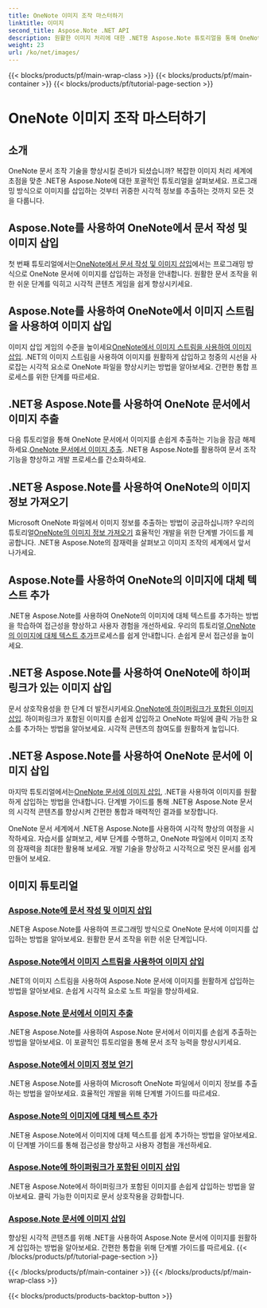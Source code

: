 ```yaml
---
title: OneNote 이미지 조작 마스터하기
linktitle: 이미지
second_title: Aspose.Note .NET API
description: 원활한 이미지 처리에 대한 .NET용 Aspose.Note 튜토리얼을 통해 OneNote 문서 조작의 세계를 탐험해보세요. 시각적 콘텐츠를 손쉽게 향상시키세요.
weight: 23
url: /ko/net/images/
---
```


{{< blocks/products/pf/main-wrap-class >}}
{{< blocks/products/pf/main-container >}}
{{< blocks/products/pf/tutorial-page-section >}}

# OneNote 이미지 조작 마스터하기

## 소개

OneNote 문서 조작 기술을 향상시킬 준비가 되셨습니까? 복잡한 이미지 처리 세계에 초점을 맞춘 .NET용 Aspose.Note에 대한 포괄적인 튜토리얼을 살펴보세요. 프로그래밍 방식으로 이미지를 삽입하는 것부터 귀중한 시각적 정보를 추출하는 것까지 모든 것을 다룹니다.

## Aspose.Note를 사용하여 OneNote에서 문서 작성 및 이미지 삽입
 첫 번째 튜토리얼에서는[OneNote에서 문서 작성 및 이미지 삽입](./build-doc-insert-image/)에서는 프로그래밍 방식으로 OneNote 문서에 이미지를 삽입하는 과정을 안내합니다. 원활한 문서 조작을 위한 쉬운 단계를 익히고 시각적 콘텐츠 게임을 쉽게 향상시키세요.

## Aspose.Note를 사용하여 OneNote에서 이미지 스트림을 사용하여 이미지 삽입
 이미지 삽입 게임의 수준을 높이세요[OneNote에서 이미지 스트림을 사용하여 이미지 삽입](./insert-image-using-image-stream/). .NET의 이미지 스트림을 사용하여 이미지를 원활하게 삽입하고 청중의 시선을 사로잡는 시각적 요소로 OneNote 파일을 향상시키는 방법을 알아보세요. 간편한 통합 프로세스를 위한 단계를 따르세요.

## .NET용 Aspose.Note를 사용하여 OneNote 문서에서 이미지 추출
 다음 튜토리얼을 통해 OneNote 문서에서 이미지를 손쉽게 추출하는 기능을 잠금 해제하세요.[OneNote 문서에서 이미지 추출](./extract-images/). .NET용 Aspose.Note를 활용하여 문서 조작 기능을 향상하고 개발 프로세스를 간소화하세요.

## .NET용 Aspose.Note를 사용하여 OneNote의 이미지 정보 가져오기
 Microsoft OneNote 파일에서 이미지 정보를 추출하는 방법이 궁금하십니까? 우리의 튜토리얼[OneNote의 이미지 정보 가져오기](./get-info-of-images/) 효율적인 개발을 위한 단계별 가이드를 제공합니다. .NET용 Aspose.Note의 잠재력을 살펴보고 이미지 조작의 세계에서 앞서 나가세요.

## Aspose.Note를 사용하여 OneNote의 이미지에 대체 텍스트 추가
 .NET용 Aspose.Note를 사용하여 OneNote의 이미지에 대체 텍스트를 추가하는 방법을 학습하여 접근성을 향상하고 사용자 경험을 개선하세요. 우리의 튜토리얼,[OneNote의 이미지에 대체 텍스트 추가](./image-alternative-text/)프로세스를 쉽게 안내합니다. 손쉽게 문서 접근성을 높이세요.

## .NET용 Aspose.Note를 사용하여 OneNote에 하이퍼링크가 있는 이미지 삽입
 문서 상호작용성을 한 단계 더 발전시키세요.[OneNote에 하이퍼링크가 포함된 이미지 삽입](./insert-image-hyperlink/). 하이퍼링크가 포함된 이미지를 손쉽게 삽입하고 OneNote 파일에 클릭 가능한 요소를 추가하는 방법을 알아보세요. 시각적 콘텐츠의 참여도를 원활하게 높입니다.

## .NET용 Aspose.Note를 사용하여 OneNote 문서에 이미지 삽입
 마지막 튜토리얼에서는[OneNote 문서에 이미지 삽입](./insert-images/), .NET을 사용하여 이미지를 원활하게 삽입하는 방법을 안내합니다. 단계별 가이드를 통해 .NET용 Aspose.Note 문서의 시각적 콘텐츠를 향상시켜 간편한 통합과 매력적인 결과를 보장합니다.

OneNote 문서 세계에서 .NET용 Aspose.Note를 사용하여 시각적 향상의 여정을 시작하세요. 자습서를 살펴보고, 세부 단계를 수행하고, OneNote 파일에서 이미지 조작의 잠재력을 최대한 활용해 보세요. 개발 기술을 향상하고 시각적으로 멋진 문서를 쉽게 만들어 보세요.
## 이미지 튜토리얼
### [Aspose.Note에 문서 작성 및 이미지 삽입](./build-doc-insert-image/)
.NET용 Aspose.Note를 사용하여 프로그래밍 방식으로 OneNote 문서에 이미지를 삽입하는 방법을 알아보세요. 원활한 문서 조작을 위한 쉬운 단계입니다.
### [Aspose.Note에서 이미지 스트림을 사용하여 이미지 삽입](./insert-image-using-image-stream/)
.NET의 이미지 스트림을 사용하여 Aspose.Note 문서에 이미지를 원활하게 삽입하는 방법을 알아보세요. 손쉽게 시각적 요소로 노트 파일을 향상하세요.
### [Aspose.Note 문서에서 이미지 추출](./extract-images/)
.NET용 Aspose.Note를 사용하여 Aspose.Note 문서에서 이미지를 손쉽게 추출하는 방법을 알아보세요. 이 포괄적인 튜토리얼을 통해 문서 조작 능력을 향상시키세요.
### [Aspose.Note에서 이미지 정보 얻기](./get-info-of-images/)
.NET용 Aspose.Note를 사용하여 Microsoft OneNote 파일에서 이미지 정보를 추출하는 방법을 알아보세요. 효율적인 개발을 위해 단계별 가이드를 따르세요.
### [Aspose.Note의 이미지에 대체 텍스트 추가](./image-alternative-text/)
.NET용 Aspose.Note에서 이미지에 대체 텍스트를 쉽게 추가하는 방법을 알아보세요. 이 단계별 가이드를 통해 접근성을 향상하고 사용자 경험을 개선하세요.
### [Aspose.Note에 하이퍼링크가 포함된 이미지 삽입](./insert-image-hyperlink/)
.NET용 Aspose.Note에서 하이퍼링크가 포함된 이미지를 손쉽게 삽입하는 방법을 알아보세요. 클릭 가능한 이미지로 문서 상호작용을 강화합니다.
### [Aspose.Note 문서에 이미지 삽입](./insert-images/)
향상된 시각적 콘텐츠를 위해 .NET을 사용하여 Aspose.Note 문서에 이미지를 원활하게 삽입하는 방법을 알아보세요. 간편한 통합을 위해 단계별 가이드를 따르세요.
{{< /blocks/products/pf/tutorial-page-section >}}

{{< /blocks/products/pf/main-container >}}
{{< /blocks/products/pf/main-wrap-class >}}

{{< blocks/products/products-backtop-button >}}

